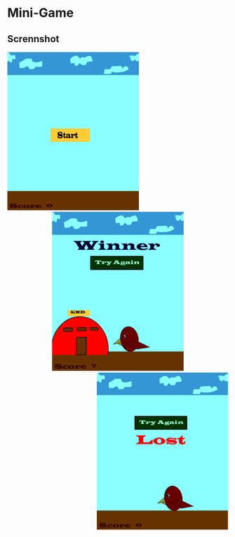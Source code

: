 # Mini-Game

<h2>Scrennshot</h2>
<div align=auto>
<div align="left">
    <img src="https://github.com/himashamadu/Mini-Game/blob/main/ScreenShot/Start.PNG" width="300px"></img>
</div>
<div align="center">
    <img src="https://github.com/himashamadu/Mini-Game/blob/main/ScreenShot/Winner.PNG" width="300px"></img>
</div>

<div align="right">
    <img src="https://github.com/himashamadu/Mini-Game/blob/main/ScreenShot/Lost.PNG" width="300px"></img>
</div>
</div>

